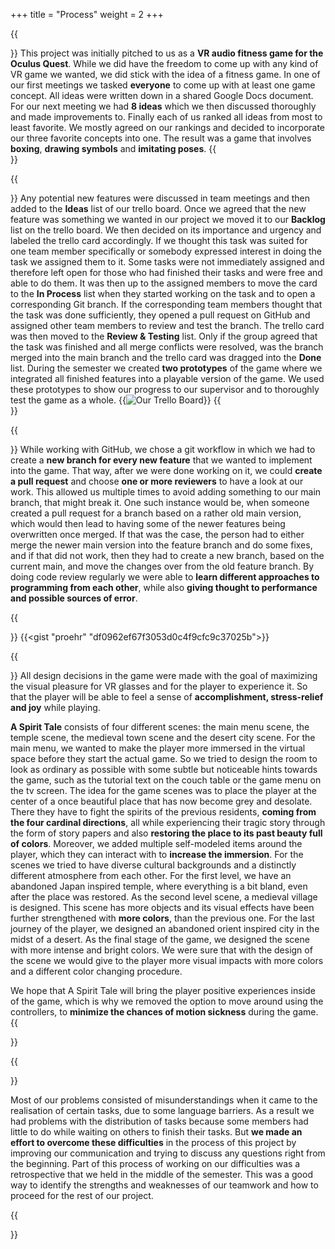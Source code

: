 +++
title = "Process"
weight = 2
+++

{{<section title="Brainstorming">}}
This project was initially pitched to us as a **VR audio fitness game for the Oculus Quest**. 
While we did have the freedom to come up with any kind of VR game we wanted, we did stick with the idea of a fitness game. 
In one of our first meetings we tasked **everyone** to come up with at least one game concept. All ideas were written down in a shared Google Docs document. 
For our next meeting we had **8 ideas** which we then discussed thoroughly and made improvements to. Finally each of us ranked all ideas from most to least favorite. 
We mostly agreed on our rankings and decided to incorporate our three favorite concepts into one. The result was a game that involves **boxing**, **drawing symbols** and **imitating poses**.
{{</section>}}

{{<section title="The Development Process">}}
Any potential new features were discussed in team meetings and then added to the **Ideas** list of our trello board. 
Once we agreed that the new feature was something we wanted in our project we moved it to our **Backlog** list on the trello board. 
We then decided on its importance and urgency and labeled the trello card accordingly. If we thought this task was suited for one team member specifically 
or somebody expressed interest in doing the task we assigned them to it. Some tasks were not immediately assigned and therefore left open for those who had
finished their tasks and were free and able to do them. It was then up to the assigned members to move the card to the **In Process** list when they started working 
on the task and to open a corresponding Git branch. If the corresponding team members thought that the task was done sufficiently, they opened a pull request on GitHub 
and assigned other team members to review and test the branch. The trello card was then moved to the **Review & Testing** list. Only if the group agreed that the task was 
finished and all merge conflicts were resolved, was the branch merged into the main branch and the trello card was dragged into the **Done** list.
During the semester we created **two prototypes** of the game where we integrated all finished features into a playable version of the game. We used these prototypes
to show our progress to our supervisor and to thoroughly test the game as a whole.
{{<image src="process.png" alt="Our Trello Board" caption="Our Trello Board">}}
{{</section>}}


{{<section title="Code Review">}}
While working with GitHub, we chose a git workflow in which we had to create a **new branch for every new feature** that we wanted to implement into the game. 
That way, after we were done working on it, we could **create a pull request** and choose **one or more reviewers** to have a look at our work. 
This allowed us multiple times to avoid adding something to our main branch, that might break it. One such instance would be, 
when someone created a pull request for a branch based on a rather old main version, which would then lead to having some of the newer features being overwritten once merged. 
If that was the case, the person had to either merge the newer main version into the feature branch and do some fixes, and if that did not work, 
then they had to create a new branch, based on the current main, and move the changes over from the old feature branch. 
By doing code review regularly we were able to **learn different approaches to programming from each other**, while also **giving thought to performance and possible sources of error**. 

{{</section>}}
{{<gist "proehr" "df0962ef67f3053d0c4f9cfc9c37025b">}}

{{<section title="Design Decisions">}}
All design decisions in the game were made with the goal of maximizing the visual pleasure for VR glasses and for the player to experience it. So that the player will be able to feel a sense of **accomplishment, stress-relief and joy** while playing.

**A Spirit Tale** consists of four different scenes: the main menu scene, the temple scene, the medieval town scene and the desert city scene.
For the main menu, we wanted to make the player more immersed in the virtual space before they start the actual game. 
So we tried to design the room to look as ordinary as possible with some subtle but noticeable hints towards the game, such as the tutorial text on the couch table or the game menu on the tv screen.
The idea for the game scenes was to place the player at the center of a once beautiful place that has now become grey and desolate. 
There they have to fight the spirits of the previous residents, **coming from the four cardinal directions**, all while experiencing their tragic story through the form of story papers and also **restoring the place to its past beauty full of colors**.
Moreover, we added multiple self-modeled items around the player, which they can interact with to **increase the immersion**.
For the scenes we tried to have diverse cultural backgrounds and a distinctly different atmosphere from each other.
For the first level, we have an abandoned Japan inspired temple, where everything is a bit bland, even after the place was restored. 
As the second level scene, a medieval village is designed. This scene has more objects and its visual effects have been further strengthened with **more colors**, than the previous one.
For the last journey of the player, we designed an abandoned orient inspired city in the midst of a desert. As the final stage of the game, we designed the scene with more intense and bright colors. 
We were sure that with the design of the scene we would give to the player more visual impacts with more colors and a different color changing procedure.

We hope that A Spirit Tale will bring the player positive experiences inside of the game, which is why we removed the option to move around using the controllers, to **minimize the chances of motion sickness** during the game.
{{</section>}}


{{<section title="Obstacles">}}

Most of our problems consisted of misunderstandings when it came to the realisation of certain tasks, due to some language barriers. 
As a result we had problems with the distribution of tasks because some members had little to do while waiting on others to finish their tasks. 
But **we made an effort to overcome these difficulties** in the process of this project by improving our communication and trying to discuss any questions right from the beginning. 
Part of this process of working on our difficulties was a retrospective that we held in the middle of the semester. 
This was a good way to identify the strengths and weaknesses of our teamwork and how to proceed for the rest of our project.

{{</section>}}
